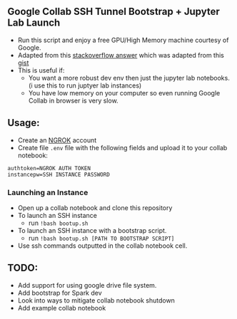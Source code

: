 ## Google Collab SSH Tunnel Bootstrap + Jupyter Lab Launch
- Run this script and enjoy a free GPU/High Memory machine courtesy of Google.
- Adapted from this [stackoverflow answer](https://stackoverflow.com/questions/48459804/how-can-i-ssh-to-google-colaboratory-vm/53252985#53252985) which was adapted from this [gist](https://gist.github.com/creotiv/d091515703672ec0bf1a6271336806f0)
- This is useful if:
  - You want a more robust dev env then just the jupyter lab notebooks. (i use this to run juptyer lab instances)
  - You have low memory on your computer so even running Google Collab in browser is very slow.
  

## Usage:
- Create an [NGROK](http://ngrok.com) account 
- Create file `.env` file with the following fields and upload it to your collab notebook:
```
authtoken=NGROK AUTH TOKEN
instancepw=SSH INSTANCE PASSWORD
```
### Launching an Instance 
- Open up a collab notebook and clone this repository
- To launch an SSH instance
   - run ```!bash bootup.sh```
- To launch an SSH instance with a bootstrap script.
   - run ```!bash bootup.sh [PATH TO BOOTSTRAP SCRIPT]```
- Use ssh commands outputted in the collab notebook cell.


## TODO:
- Add support for using google drive file system. 
- Add bootstrap for Spark dev
- Look into ways to mitigate collab notebook shutdown
- Add example collab notebook

